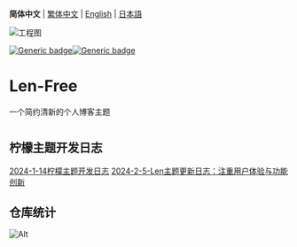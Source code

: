  **简体中文** | [繁体中文](README_tw.md) | [English](README_en.md) | [日本語](README_jp.md)

![工程图](https://pic.yyds3.top/A6Y2uu.jpg)

[![Generic badge](https://img.shields.io/badge/author-Clearlemon-<COLOR>.svg)](https://github.com/Clearlemon)[![Generic badge](https://img.shields.io/badge/author-dmygzs-<COLOR>.svg)](https://github.com/dmygzs)



# Len-Free

一个简约清新的个人博客主题

# 



## 柠檬主题开发日志
[2024-1-14柠檬主题开发日志](https://dmyblog.cn/1485.html)
[2024-2-5-Len主题更新日志：注重用户体验与功能创新](https://dmyblog.cn/1524.html)

## 仓库统计
![Alt](https://repobeats.axiom.co/api/embed/3ab181d1c1fea7dd03a53c66da67d991d1aeef1a.svg "Repobeats analytics image")
